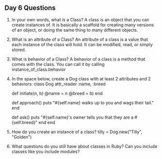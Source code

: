 ## Day 6 Questions

1. In your own words, what is a Class?
  A class is an object that you can create instances of. It is basically a scaffold for creating many versions of an object, or doing the same thing to many different objects.

1. What is an attribute of a Class?
  An attribute of a class is a value that each instance of the class will hold. It can be modified, read, or simply stored.
1. What is behavior of a Class?
  A behavior of a class is a method that comes with the class. You can call it by calling instance_of_class.behavior
1. In the space below, create a Dog class with at least 2 attributes and 2 behaviors:
  class Dog
    attr_reader :name, :breed

    def initiate(n, b)
      @name = n
      @breed = b)
    end

    def approach()
      puts "#{self.name} walks up to you and wags their tail."
    end

    def ask()
      puts "#{self.name}'s owner tells you that they are a #{self.breed}"
    end
  end
1. How do you create an instance of a class?
  tilly = Dog.new("Tilly", "Golden")

1. What questions do you still have about classes in Ruby?
  Can you include classes like you include modules? 
